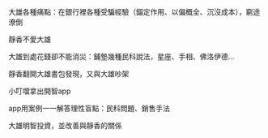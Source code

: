 大雄各種痛點：在銀行裡各種受騙經驗（錨定作用、以偏概全、沉沒成本），窮途潦倒

靜香不愛大雄

大雄到處花錢卻不能消災：鋪墊幾種民科說法，星座、手相、佛洛伊德...

靜香翻開大雄書包發現，又與大雄吵架

小叮噹拿出開智app

app用案例一一解答理性盲點：民科問題、銷售手法

大雄明智投資，並改善與靜香的關係
